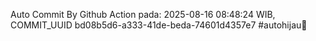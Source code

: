 Auto Commit By Github Action pada: 2025-08-16 08:48:24 WIB, COMMIT_UUID bd08b5d6-a333-41de-beda-74601d4357e7 #autohijau🗿
